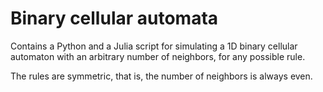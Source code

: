 # Binary cellular automata

Contains a Python and a Julia script for simulating a 1D binary cellular automaton with an arbitrary number of neighbors, for any possible rule.

The rules are symmetric, that is, the number of neighbors is always even.